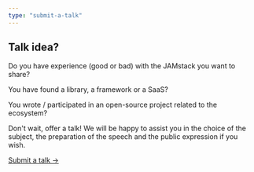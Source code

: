 ```yaml
---
type: "submit-a-talk"
---
```


## Talk idea?

Do you have experience (good or bad) with the JAMstack you want to share?

You have found a library, a framework or a SaaS?

You wrote / participated in an open-source project related to the ecosystem?

Don't wait, offer a talk! We will be happy to assist you in the choice of the subject, the preparation of the speech and the public expression if you wish.

<div class="call-to-action">
  <a type="neutral" href="https://docs.google.com/forms/d/e/1FAIpQLScYo0W4QAkRHLj0fS_TXZXFuSUJ_cRlmyJCeRTPDQVt9RBNog/viewform" class="Buttonstyle__StyledButton-ltfqg3-0 buJYZG">Submit a talk →
  </a>
</div>
